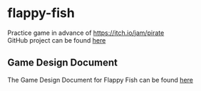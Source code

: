 # flappy-fish
Practice game in advance of https://itch.io/jam/pirate <br>
GitHub project can be found [here](https://github.com/orgs/Aveli-games/projects/1/settings)

## Game Design Document
The Game Design Document for Flappy Fish can be found [here](https://docs.google.com/document/d/1nipMrmtKbgbQrmDWlzFo3zDN-F1xr4bcKkfjbMDikFE/edit?usp=sharing)
